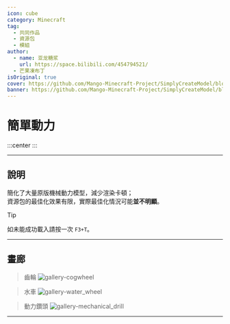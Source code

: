 ```yaml
---
icon: cube
category: Minecraft
tag:
  - 共同作品
  - 資源包
  - 模組
author:
  - name: 亚龙糖浆
    url: https://space.bilibili.com/454794521/
  - 芒果凍布丁
isOriginal: true
cover: https://github.com/Mango-Minecraft-Project/SimplyCreateModel/blob/main/img/pack-819x512.png?raw=true
banner: https://github.com/Mango-Minecraft-Project/SimplyCreateModel/blob/main/img/pack-819x512.png?raw=true
---
```


# 簡單動力

:::center
<BadgeGithub name="簡單動力" path="Mango-Minecraft-Project/SimplyCreateModel"/> <BadgeModrinth name="簡單動力 資源包" path="resourcepack/simply-create-model"/> <BadgeModrinth name="簡單動力 模組" path="mod/simply-create-model-mod"/> <BadgeMcmod name="簡單動力" path="15909  "/>
:::

---

## 說明

簡化了大量原版機械動力模型，減少渲染卡頓；  
資源包的最佳化效果有限，實際最佳化情況可能**並不明顯**。

> [!tip]
> 如未能成功載入請按一次 `F3+T`。

---

## 畫廊

> 齒輪
> ![gallery-cogwheel]

> 水車
> ![gallery-water_wheel]

> 動力鑽頭
> ![gallery-mechanical_drill]

---

[gallery-cogwheel]: https://github.com/Mango-Minecraft-Project/SimplyCreateModel/blob/main/img/cogwheel-960x540.png?raw=true
[gallery-water_wheel]: https://github.com/Mango-Minecraft-Project/SimplyCreateModel/blob/main/img/water_wheel-960x540.png?raw=true
[gallery-mechanical_drill]: https://github.com/Mango-Minecraft-Project/SimplyCreateModel/blob/main/img/mechanical_drill-960x540.png?raw=true
